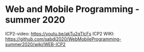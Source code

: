 # Web and Mobile Programming - summer 2020

ICP2-video: https://youtu.be/akTu2qTlcFs
ICP2 WIKI: https://github.com/sabdj2020/WebMobileProgramming-summer2020/wiki/WEB-ICP2
